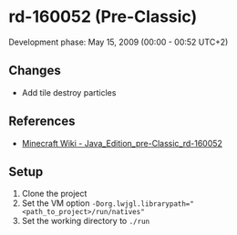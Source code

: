 # rd-160052 (Pre-Classic)
Development phase: May 15, 2009 (00:00 - 00:52 UTC+2)

## Changes
- Add tile destroy particles

## References
- [Minecraft Wiki - Java_Edition_pre-Classic_rd-160052](https://minecraft.gamepedia.com/Java_Edition_pre-Classic_rd-160052)

## Setup
1. Clone the project
2. Set the VM option ``-Dorg.lwjgl.librarypath="<path_to_project>/run/natives"``
3. Set the working directory to ``./run``